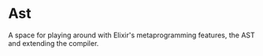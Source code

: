 # Ast

A space for playing around with Elixir's metaprogramming features, the AST and extending the compiler.

